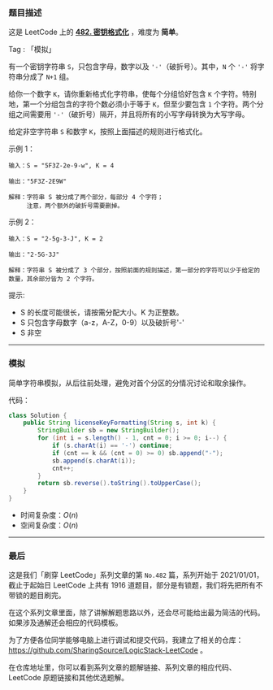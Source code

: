 ### 题目描述

这是 LeetCode 上的 **[482. 密钥格式化](https://leetcode-cn.com/problems/license-key-formatting/solution/gong-shui-san-xie-jian-dan-zi-fu-chuan-m-piya/)** ，难度为 **简单**。

Tag : 「模拟」

有一个密钥字符串 `S`，只包含字母，数字以及 `'-'`（破折号）。其中，`N` 个 `'-'` 将字符串分成了 `N+1` 组。

给你一个数字 `K`，请你重新格式化字符串，使每个分组恰好包含 `K` 个字符。特别地，第一个分组包含的字符个数必须小于等于 `K`，但至少要包含 `1` 个字符。两个分组之间需要用 `'-'`（破折号）隔开，并且将所有的小写字母转换为大写字母。

给定非空字符串 `S` 和数字 `K`，按照上面描述的规则进行格式化。

示例 1：
```
输入：S = "5F3Z-2e-9-w", K = 4

输出："5F3Z-2E9W"

解释：字符串 S 被分成了两个部分，每部分 4 个字符；
     注意，两个额外的破折号需要删掉。
```
示例 2：
```
输入：S = "2-5g-3-J", K = 2

输出："2-5G-3J"

解释：字符串 S 被分成了 3 个部分，按照前面的规则描述，第一部分的字符可以少于给定的数量，其余部分皆为 2 个字符。
```

提示:
* S 的长度可能很长，请按需分配大小。K 为正整数。
* S 只包含字母数字（a-z，A-Z，0-9）以及破折号'-'
* S 非空

---

### 模拟

简单字符串模拟，从后往前处理，避免对首个分区的分情况讨论和取余操作。

代码：
```java
class Solution {
    public String licenseKeyFormatting(String s, int k) {
        StringBuilder sb = new StringBuilder();
        for (int i = s.length() - 1, cnt = 0; i >= 0; i--) {
            if (s.charAt(i) == '-') continue;
            if (cnt == k && (cnt = 0) >= 0) sb.append("-");
            sb.append(s.charAt(i));
            cnt++;
        }
        return sb.reverse().toString().toUpperCase();
    }
}
```
* 时间复杂度：$O(n)$
* 空间复杂度：$O(n)$

---

### 最后

这是我们「刷穿 LeetCode」系列文章的第 `No.482` 篇，系列开始于 2021/01/01，截止于起始日 LeetCode 上共有 1916 道题目，部分是有锁题，我们将先把所有不带锁的题目刷完。

在这个系列文章里面，除了讲解解题思路以外，还会尽可能给出最为简洁的代码。如果涉及通解还会相应的代码模板。

为了方便各位同学能够电脑上进行调试和提交代码，我建立了相关的仓库：https://github.com/SharingSource/LogicStack-LeetCode 。

在仓库地址里，你可以看到系列文章的题解链接、系列文章的相应代码、LeetCode 原题链接和其他优选题解。

